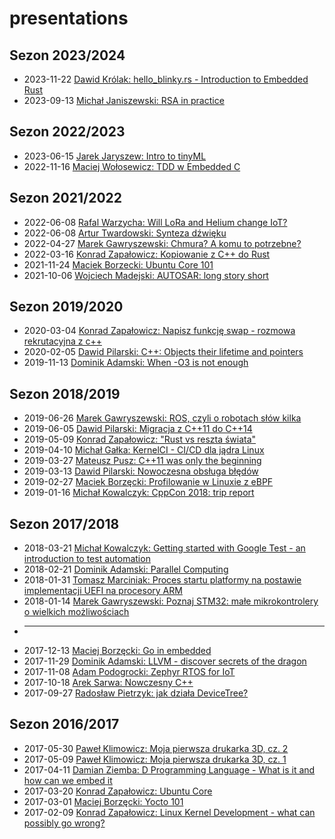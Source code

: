 # presentations

## Sezon 2023/2024
* 2023-11-22 [Dawid Królak: hello_blinky.rs - Introduction to Embedded Rust](./2023-11-22/hello_blinky.rs.pdf)
* 2023-09-13 [Michał Janiszewski: RSA in practice](./2023-09-13/rsa_in_practice_20230913.pdf)

## Sezon 2022/2023
* 2023-06-15 [Jarek Jaryszew: Intro to tinyML](./2023-06-14/Introduction_to_tinyML.pdf)
* 2022-11-16 [Maciej Wołosewicz: TDD w Embedded C](./2022-11-16/tdd-embedded-c.pdf)

## Sezon 2021/2022
* 2022-06-08 [Rafal Warzycha: Will LoRa and Helium change IoT?](./2022-06-29/will-lora-and-helium-change-iot.pdf)
* 2022-06-08 [Artur Twardowski: Synteza dźwięku](./2022-06-08/CEHUG_synteza.pdf)
* 2022-04-27 [Marek Gawryszewski: Chmura? A komu to potrzebne?](./2022-04-27/CEHUG_Chmura_a_komu_to_potrzebne.pdf)
* 2022-03-16 [Konrad Zapałowicz: Kopiowanie z C++ do Rust](./2022-03-16/from-cpp-till-rust.pdf)
* 2021-11-24 [Maciek Borzecki: Ubuntu Core 101](./2021-11-24/Ubuntu%20Core%20101.pdf)
* 2021-10-06 [Wojciech Madejski: AUTOSAR: long story short]()

## Sezon 2019/2020

* 2020-03-04 [Konrad Zapałowicz: Napisz funkcję swap - rozmowa rekrutacyjna z c++]()
* 2020-02-05 [Dawid Pilarski: C++: Objects their lifetime and pointers]()
* 2019-11-13 [Dominik Adamski: When -O3 is not enough](./2019-11-13/When_O3_is_not_enough.pdf)

## Sezon 2018/2019
* 2019-06-26 [Marek Gawryszewski: ROS, czyli o robotach słów kilka](./2019-06-26/ROS_o_robotach_slow_kilka.pdf)
* 2019-06-05 [Dawid Pilarski: Migracja z C++11 do C++14](./2019-06-05/Cpp14_migration.pdf)
* 2019-05-09 [Konrad Zapałowicz: "Rust vs reszta świata"]()
* 2019-04-10 [Michał Gałka: KernelCI - CI/CD dla jądra Linux]()
* 2019-03-27 [Mateusz Pusz: C++11 was only the beginning]()
* 2019-03-13 [Dawid Pilarski: Nowoczesna obsługa błędów](./2019-03-13/error_handling.pdf)
* 2019-02-27 [Maciek Borzęcki: Profilowanie w Linuxie z eBPF]()
* 2019-01-16 [Michał Kowalczyk: CppCon 2018: trip report](./2019-01-16/CppConReport.pdf)

## Sezon 2017/2018
* 2018-03-21 [Michał Kowalczyk: Getting started with Google Test - an introduction to test automation](./2018-03-21/)
* 2018-02-21 [Dominik Adamski: Parallel Computing](./2018-02-21/ParallelComputing.pdf)
* 2018-01-31 [Tomasz Marciniak: Proces startu platformy na postawie implementacji UEFI na procesory ARM](./2018-01-31/UefiBeagle.pdf)
* 2018-01-14 [Marek Gawryszewski: Poznaj STM32: małe mikrokontrolery o wielkich możliwościach]()
* ----------
* 2017-12-13 [Maciej Borzęcki: Go in embedded](./2017-12-13/README.md)
* 2017-11-29 [Dominik Adamski: LLVM - discover secrets of the dragon](./2017-11-29/llvm_presentation.pdf)
* 2017-11-08 [Adam Podogrocki: Zephyr RTOS for IoT](./2017-11-08/Zephyr_RTOS.pdf)
* 2017-10-18 [Arek Sarwa: Nowczesny C++](./2017-10-18/ModernCpp.pdf)
* 2017-09-27 [Radosław Pietrzyk: jak działa DeviceTree?](./2017-09-27/DeviceTreeInLinux.pdf)

## Sezon 2016/2017
* 2017-05-30 [Paweł Klimowicz: Moja pierwsza drukarka 3D, cz. 2]()
* 2017-05-09 [Paweł Klimowicz: Moja pierwsza drukarka 3D, cz. 1]()
* 2017-04-11 [Damian Ziemba: D Programming Language - What is it and how can we embed it](./2017-04-11/prezentacja/cehug_prez.pdf)
* 2017-03-20 [Konrad Zapałowicz: Ubuntu Core]()
* 2017-03-01 [Maciej Borzęcki: Yocto 101](./2017-03-01/Yocto_101.pdf)
* 2017-02-09 [Konrad Zapałowicz: Linux Kernel Development - what can possibly go wrong?](./2017-02-09/Linux_Kernel_Development_what_can_possibly_go_wrong.pdf)
